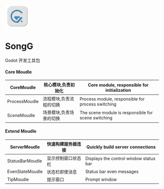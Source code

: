 <img src="./SongG/Others/Logo/logo.svg" width="80" >

# SongG

Godot 开发工具包

#### Core Moudle

| CoreMoudle    | 核心模块,负责初始化     | Core module, responsible for initialization         |
| ------------- | ----------------------- | --------------------------------------------------- |
| ProcessMoudle | 流程模块,负责流程的切换 | Process module, responsible for process switching   |
| SceneMoudle   | 场景模块,负责场景的切换 | The scene module is responsible for scene switching |

#### Extend Moudle

| ServerMoudle    | 快速构建服务器连接 | Quickly build server connections       |
| --------------- | ------------------ | -------------------------------------- |
| StatusBarMoudle | 显示控制窗口状态栏 | Displays the control window status bar |
| EvenStateMoudle | 状态栏即使消息     | Status bar even messages               |
| TipMoudle       | 提示窗口           | Prompt window                          |


